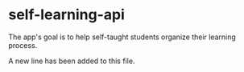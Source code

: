 # self-learning-api
The app's goal is to help self-taught students organize their learning process.

A new line has been added to this file.
